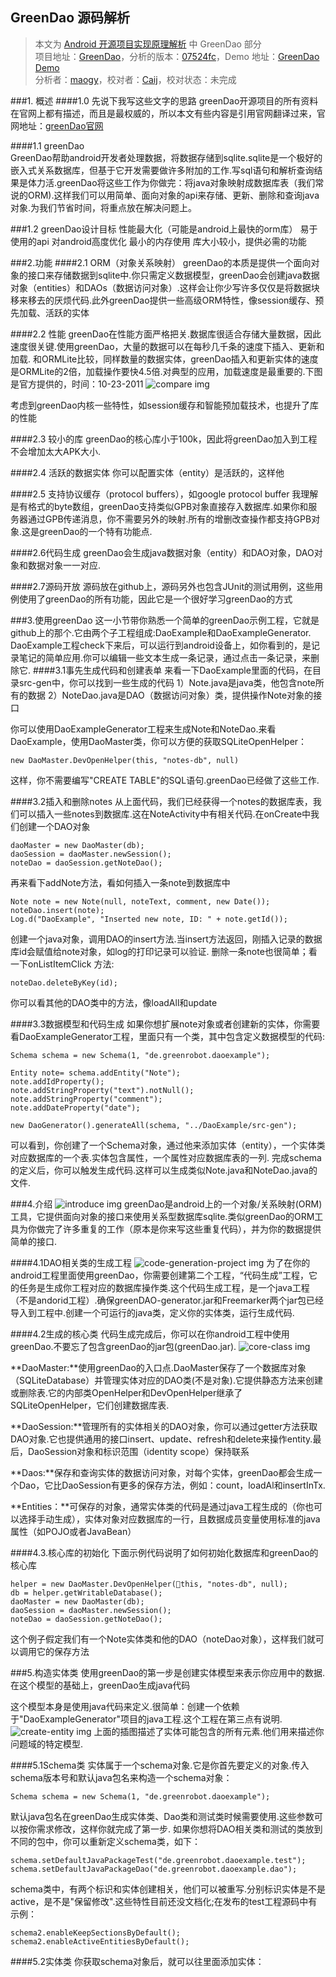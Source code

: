 GreenDao 源码解析
----------------
> 本文为 [Android 开源项目实现原理解析](https://github.com/android-cn/android-open-project-analysis) 中 GreenDao 部分  
> 项目地址：[GreenDao](https://github.com/greenrobot/greenDAO)，分析的版本：[07524fc](https://github.com/greenrobot/greenDAO/commit/07524fc2c45426c184110c2d4c78477c224a7f99 "Commit id is 07524fc2c45426c184110c2d4c78477c224a7f99")，Demo 地址：[GreenDao Demo](https://github.com/android-cn/android-open-project-demo/tree/master/greendao-demo)    
> 分析者：[maogy](https://github.com/maogy)，校对者：[Caij](https://github.com/Caij)，校对状态：未完成   

###1. 概述
####1.0 先说下我写这些文字的思路
greenDao开源项目的所有资料在官网上都有描述，而且是最权威的，所以本文有些内容是引用官网翻译过来，官网地址：[greenDao官网](http://greendao-orm.com/)

####1.1 greenDao  
GreenDao帮助android开发者处理数据，将数据存储到sqlite.sqlite是一个极好的嵌入式关系数据库，但基于它开发需要做许多附加的工作.写sql语句和解析查询结果是体力活.greenDao将这些工作为你做完：将java对象映射成数据库表（我们常说的ORM).这样我们可以用简单、面向对象的api来存储、更新、删除和查询java对象.为我们节省时间，将重点放在解决问题上。

###1.2 greenDao设计目标
性能最大化（可能是android上最快的orm库）
易于使用的api
对android高度优化
最小的内存使用
库大小较小，提供必需的功能

###2.功能
####2.1 ORM（对象关系映射）
greenDao的本质是提供一个面向对象的接口来存储数据到sqlite中.你只需定义数据模型，greenDao会创建java数据对象（entities）和DAOs（数据访问对象）.这样会让你少写许多仅仅是将数据块移来移去的厌烦代码.此外greenDao提供一些高级ORM特性，像session缓存、预先加载、活跃的实体

####2.2 性能
greenDao在性能方面严格把关.数据库很适合存储大量数据，因此速度很关键.使用greenDao，大量的数据可以在每秒几千条的速度下插入、更新和加载.
和ORMLite比较，同样数量的数据实体，greenDao插入和更新实体的速度是ORMLite的2倍，加载操作要快4.5倍.对典型的应用，加载速度是最重要的.下图是官方提供的，时间：10-23-2011
![compare img](image/greenDAO-performance.png)

考虑到greenDao内核一些特性，如session缓存和智能预加载技术，也提升了库的性能

####2.3 较小的库
greenDao的核心库小于100k，因此将greenDao加入到工程不会增加太大APK大小.

####2.4 活跃的数据实体
你可以配置实体（entity）是活跃的，这样他

####2.5 支持协议缓存（protocol buffers），如google protocol buffer
我理解是有格式的byte数组，greenDao支持类似GPB对象直接存入数据库.如果你和服务器通过GPB传递消息，你不需要另外的映射.所有的增删改查操作都支持GPB对象.这是greenDao的一个特有功能点.

####2.6代码生成
greenDao会生成java数据对象（entity）和DAO对象，DAO对象和数据对象一一对应.

####2.7源码开放
源码放在github上，源码另外也包含JUnit的测试用例，这些用例使用了greenDao的所有功能，因此它是一个很好学习greenDao的方式

###3.使用greenDao
这一小节带你熟悉一个简单的greenDao示例工程，它就是github上的那个.它由两个子工程组成:DaoExample和DaoExampleGenerator.
DaoExample工程check下来后，可以运行到android设备上，如你看到的，是记录笔记的简单应用.你可以编辑一些文本生成一条记录，通过点击一条记录，来删除它.
####3.1事先生成代码和创建表单
来看一下DaoExample里面的代码，在目录src-gen中，你可以找到一些生成的代码
1）Note.java是java类，他包含note所有的数据
2）NoteDao.java是DAO（数据访问对象）类，提供操作Note对象的接口

你可以使用DaoExampleGenerator工程来生成Note和NoteDao.来看DaoExample，使用DaoMaster类，你可以方便的获取SQLiteOpenHelper：
```
new DaoMaster.DevOpenHelper(this, "notes-db", null)
```
这样，你不需要编写"CREATE TABLE"的SQL语句.greenDao已经做了这些工作.

####3.2插入和删除notes
从上面代码，我们已经获得一个notes的数据库表，我们可以插入一些notes到数据库.这在NoteActivity中有相关代码.在onCreate中我们创建一个DAO对象
```
daoMaster = new DaoMaster(db);
daoSession = daoMaster.newSession();
noteDao = daoSession.getNoteDao();
```
再来看下addNote方法，看如何插入一条note到数据库中
```
Note note = new Note(null, noteText, comment, new Date());
noteDao.insert(note);
Log.d("DaoExample", "Inserted new note, ID: " + note.getId());
```
创建一个java对象，调用DAO的insert方法.当insert方法返回，刚插入记录的数据库id会赋值给note对象，如log的打印记录可以验证.
删除一条note也很简单；看一下onListItemClick 方法:
```
noteDao.deleteByKey(id);
```
你可以看其他的DAO类中的方法，像loadAll和update

####3.3数据模型和代码生成
如果你想扩展note对象或者创建新的实体，你需要看DaoExampleGenerator工程，里面只有一个类，其中包含定义数据模型的代码:
```
Schema schema = new Schema(1, "de.greenrobot.daoexample");

Entity note= schema.addEntity("Note");
note.addIdProperty();
note.addStringProperty("text").notNull();
note.addStringProperty("comment");
note.addDateProperty("date");

new DaoGenerator().generateAll(schema, "../DaoExample/src-gen");
```
可以看到，你创建了一个Schema对象，通过他来添加实体（entity），一个实体类对应数据库的一个表.实体包含属性，一个属性对应数据库表的一列.
完成schema的定义后，你可以触发生成代码.这样可以生成类似Note.java和NoteDao.java的文件.

###4.介绍
![introduce img](image/introduce.png)
greenDao是android上的一个对象/关系映射(ORM)工具，它提供面向对象的接口来使用关系型数据库sqlite.类似greenDao的ORM工具为你做完了许多重复的工作（原本是你来写这些重复代码），并为你的数据提供简单的接口.

####4.1DAO相关类的生成工程
![code-generation-project img](image/generator.png)
为了在你的android工程里面使用greenDao，你需要创建第二个工程，“代码生成”工程，它的任务是生成你工程对应的数据库操作类.这个代码生成工程，是一个java工程（不是andorid工程）.确保greenDAO-generator.jar和Freemarker两个jar包已经导入到工程中.创建一个可运行的java类，定义你的实体类，运行生成代码.

####4.2生成的核心类
代码生成完成后，你可以在你android工程中使用greenDao.不要忘了包含greenDao的jar包(greenDao.jar).
![core-class img](image/core-class.png)

**DaoMaster:**使用greenDao的入口点.DaoMaster保存了一个数据库对象（SQLiteDatabase）并管理实体对应的DAO类(不是对象).它提供静态方法来创建或删除表.它的内部类OpenHelper和DevOpenHelper继承了SQLiteOpenHelper，它们创建数据库表.

**DaoSession:**管理所有的实体相关的DAO对象，你可以通过getter方法获取DAO对象.它也提供通用的接口insert、update、refresh和delete来操作entity.最后，DaoSession对象和标识范围（identity scope）保持联系

**Daos:**保存和查询实体的数据访问对象，对每个实体，greenDao都会生成一个Dao，它比DaoSession有更多的保存方法，例如：count，loadAl和insertInTx.

**Entities：**可保存的对象，通常实体类的代码是通过java工程生成的（你也可以选择手动生成），实体对象对应数据库的一行，且数据成员变量使用标准的java属性（如POJO或者JavaBean）

####4.3.核心库的初始化
下面示例代码说明了如何初始化数据库和greenDao的核心库
```
helper = new DaoMaster.DevOpenHelper(this, "notes-db", null);
db = helper.getWritableDatabase();
daoMaster = new DaoMaster(db);
daoSession = daoMaster.newSession();
noteDao = daoSession.getNoteDao();
```
这个例子假定我们有一个Note实体类和他的DAO（noteDao对象），这样我们就可以调用它的保存方法

###5.构造实体类
使用greenDao的第一步是创建实体模型来表示你应用中的数据.在这个模型的基础上，greenDao生成java代码

这个模型本身是使用java代码来定义.很简单：创建一个依赖于"DaoExampleGenerator"项目的java工程.这个工程在第三点有说明.
![create-entity img](image/create-entity.png)
上面的插图描述了实体可能包含的所有元素.他们用来描述你问题域的特定模型.

####5.1Schema类
实体属于一个schema对象.它是你首先要定义的对象.传入schema版本号和默认java包名来构造一个schema对象：
```
Schema schema = new Schema(1, "de.greenrobot.daoexample");
```
默认java包名在greenDao生成实体类、Dao类和测试类时候需要使用.这些参数可以按你需求修改，这样你就完成了第一步.
如果你想将DAO相关类和测试的类放到不同的包中，你可以重新定义schema类，如下：
```
schema.setDefaultJavaPackageTest("de.greenrobot.daoexample.test");
schema.setDefaultJavaPackageDao("de.greenrobot.daoexample.dao");
```
schema类中，有两个标识和实体创建相关，他们可以被重写.分别标识实体是不是active，是不是"保留修改".这些特性目前还没文档化;在发布的test工程源码中有示例：
```
schema2.enableKeepSectionsByDefault();
schema2.enableActiveEntitiesByDefault();
```

####5.2实体类
你获取schema对象后，就可以往里面添加实体：

